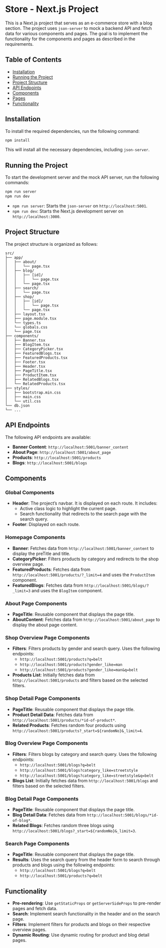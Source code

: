 # Store - Next.js Project

This is a Next.js project that serves as an e-commerce store with a blog section. The project uses `json-server` to mock a backend API and fetch data for various components and pages. The goal is to implement the functionality for the components and pages as described in the requirements.

## Table of Contents

- [Installation](#installation)
- [Running the Project](#running-the-project)
- [Project Structure](#project-structure)
- [API Endpoints](#api-endpoints)
- [Components](#components)
- [Pages](#pages)
- [Functionality](#functionality)

## Installation

To install the required dependencies, run the following command:

```bash
npm install
```

This will install all the necessary dependencies, including `json-server`.

## Running the Project

To start the development server and the mock API server, run the following commands:

```bash
npm run server
npm run dev
```

- `npm run server`: Starts the `json-server` on `http://localhost:5001`.
- `npm run dev`: Starts the Next.js development server on `http://localhost:3000`.

## Project Structure

The project structure is organized as follows:

```
src/
├── app/
│   ├── about/
│   │   └── page.tsx
│   ├── blog/
│   │   ├── [id]/
│   │   │   └── page.tsx
│   │   └── page.tsx
│   ├── search/
│   │   └── page.tsx
│   ├── shop/
│   │   ├── [id]/
│   │   │   └── page.tsx
│   │   └── page.tsx
│   ├── layout.tsx
│   ├── page.module.tsx
│   └── types.ts
│   └── globals.css
│   └── page.tsx
├── components/
│   ├── Banner.tsx
│   ├── BlogItem.tsx
│   ├── CategoryPicker.tsx
│   ├── FeaturedBlogs.tsx
│   ├── FeaturedProducts.tsx
│   ├── Footer.tsx
│   ├── Header.tsx
│   ├── PageTitle.tsx
│   ├── ProductItem.tsx
│   ├── RelatedBlogs.tsx
│   └── RelatedProducts.tsx
├── styles/
│   ├── bootstrap.min.css
│   ├── main.css
│   └── util.css
└── db.json
└── ...
```

## API Endpoints

The following API endpoints are available:

- **Banner Content**: `http://localhost:5001/banner_content`
- **About Page**: `http://localhost:5001/about_page`
- **Products**: `http://localhost:5001/products`
- **Blogs**: `http://localhost:5001/blogs`

## Components

### Global Components

- **Header**: The project’s navbar. It is displayed on each route. It includes:
  - Active class logic to highlight the current page.
  - Search functionality that redirects to the search page with the search query.
- **Footer**: Displayed on each route.

### Homepage Components

- **Banner**: Fetches data from `http://localhost:5001/banner_content` to display the preTitle and title.
- **CategoryPicker**: Filters products by category and redirects to the shop overview page.
- **FeaturedProducts**: Fetches data from `http://localhost:5001/products/?_limit=4` and uses the `ProductItem` component.
- **FeaturedBlogs**: Fetches data from `http://localhost:5001/blogs/?_limit=3` and uses the `BlogItem` component.

### About Page Components

- **PageTitle**: Reusable component that displays the page title.
- **AboutContent**: Fetches data from `http://localhost:5001/about_page` to display the about page content.

### Shop Overview Page Components

- **Filters**: Filters products by gender and search query. Uses the following endpoints:
  - `http://localhost:5001/products?q=belt`
  - `http://localhost:5001/products?gender_like=man`
  - `http://localhost:5001/products?gender_like=man&q=belt`
- **Products List**: Initially fetches data from `http://localhost:5001/products` and filters based on the selected filters.

### Shop Detail Page Components

- **PageTitle**: Reusable component that displays the page title.
- **Product Detail Data**: Fetches data from `http://localhost:5001/products/*id-of-product*`.
- **Related Products**: Fetches random four products using `http://localhost:5001/products?_start=${randomNo}&_limit=4`.

### Blog Overview Page Components

- **Filters**: Filters blogs by category and search query. Uses the following endpoints:
  - `http://localhost:5001/blogs?q=belt`
  - `http://localhost:5001/blogs?category_like=streetstyle`
  - `http://localhost:5001/blogs?category_like=streetstyle&q=belt`
- **Blogs List**: Initially fetches data from `http://localhost:5001/blogs` and filters based on the selected filters.

### Blog Detail Page Components

- **PageTitle**: Reusable component that displays the page title.
- **Blog Detail Data**: Fetches data from `http://localhost:5001/blogs/*id-of-blog*`.
- **Related Blogs**: Fetches random three blogs using `http://localhost:5001/blogs?_start=${randomNo}&_limit=3`.

### Search Page Components

- **PageTitle**: Reusable component that displays the page title.
- **Results**: Uses the search query from the header form to search through products and blogs using the following endpoints:
  - `http://localhost:5001/blogs?q=belt`
  - `http://localhost:5001/products?q=belt`

## Functionality

- **Pre-rendering**: Use `getStaticProps` or `getServerSideProps` to pre-render pages and fetch data.
- **Search**: Implement search functionality in the header and on the search page.
- **Filters**: Implement filters for products and blogs on their respective overview pages.
- **Dynamic Routing**: Use dynamic routing for product and blog detail pages.

